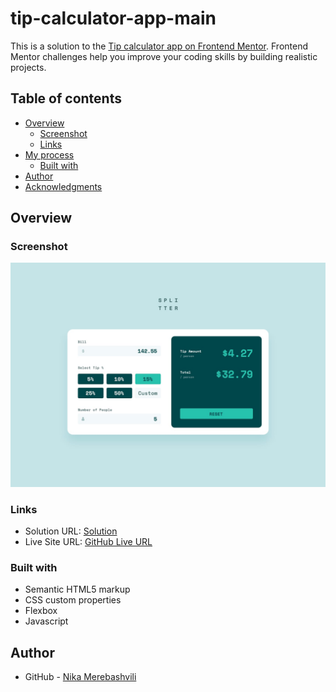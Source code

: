 # tip-calculator-app-main

This is a solution to the [Tip calculator app on Frontend Mentor](https://www.frontendmentor.io/challenges/tip-calculator-app-ugJNGbJUX). Frontend Mentor challenges help you improve your coding skills by building realistic projects. 

## Table of contents

- [Overview](#overview)
  - [Screenshot](#screenshot)
  - [Links](#links)
- [My process](#my-process)
  - [Built with](#built-with)
- [Author](#author)
- [Acknowledgments](#acknowledgments)


## Overview

### Screenshot

![](./design/desktop-design-completed.jpg)



### Links

- Solution URL: [Solution](https://github.com/nikamerebashvili95/tip-calculator-app-main)
- Live Site URL: [GitHub Live URL](https://nikamerebashvili95.github.io/tip-calculator-app-main/)



### Built with

- Semantic HTML5 markup
- CSS custom properties
- Flexbox
- Javascript


## Author

- GitHub - [Nika Merebashvili](https://github.com/nikamerebashvili95)
